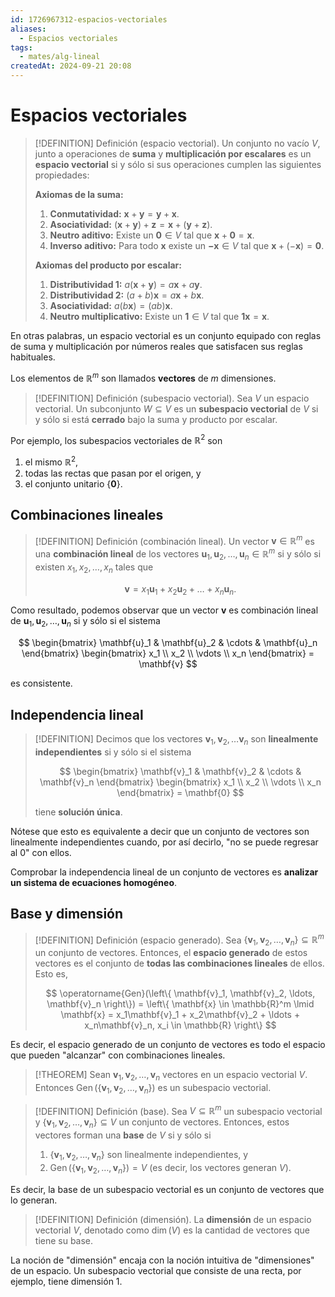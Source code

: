 ```yaml
---
id: 1726967312-espacios-vectoriales
aliases:
  - Espacios vectoriales
tags:
  - mates/alg-lineal
createdAt: 2024-09-21 20:08
---
```


# Espacios vectoriales

> [!DEFINITION] Definición (espacio vectorial).
> Un conjunto no vacío $V$, junto a operaciones de **suma** y **multiplicación por escalares** es un **espacio vectorial** si y sólo si sus operaciones cumplen las siguientes propiedades:
> 
> **Axiomas de la suma:**
> 
> 1. **Conmutatividad:** $\mathbf{x} + \mathbf{y} = \mathbf{y} + \mathbf{x}$.
> 2. **Asociatividad:** $(\mathbf{x} + \mathbf{y}) + \mathbf{z} = \mathbf{x} + (\mathbf{y} + \mathbf{z})$.
> 3. **Neutro aditivo:** Existe un $\mathbf{0} \in V$ tal que $\mathbf{x} + \mathbf{0} = \mathbf{x}$.
> 4. **Inverso aditivo:** Para todo $\mathbf{x}$ existe un $\mathbf{-x} \in V$ tal que $\mathbf{x} + (-\mathbf{x}) = \mathbf{0}$.
> 
> **Axiomas del producto por escalar:**
> 
> 1. **Distributividad 1:** $a(\mathbf{x} + \mathbf{y}) = a\mathbf{x} + a\mathbf{y}$.
> 2. **Distributividad 2:** $(a + b)\mathbf{x} = a\mathbf{x} + b\mathbf{x}$.
> 3. **Asociatividad:** $a(b\mathbf{x}) = (ab)\mathbf{x}$.
> 4. **Neutro multiplicativo:** Existe un $\mathbf{1} \in V$ tal que $\mathbf{1} \mathbf{x} = \mathbf{x}$.

En otras palabras, un espacio vectorial es un conjunto equipado con reglas de suma y multiplicación por números reales que satisfacen sus reglas habituales.

Los elementos de $\mathbb{R}^m$ son llamados **vectores** de $m$ dimensiones.

> [!DEFINITION] Definición (subespacio vectorial).
> Sea $V$ un espacio vectorial. Un subconjunto $W \subseteq V$ es un **subespacio vectorial** de $V$ si y sólo si está **cerrado** bajo la suma y producto por escalar.

Por ejemplo, los subespacios vectoriales de $\mathbb{R}^2$ son

1. el mismo $\mathbb{R}^2$,
2. todas las rectas que pasan por el origen, y
3. el conjunto unitario $\left\{ \mathbf{0} \right\}$.

## Combinaciones lineales

> [!DEFINITION] Definición (combinación lineal).
> Un vector $\mathbf{v} \in \mathbb{R}^m$ es una **combinación lineal** de los vectores $\mathbf{u}_1, \mathbf{u}_2,\ldots, \mathbf{u}_n \in \mathbb{R}^m$ si y sólo si existen $x_1,x_2,\ldots,x_n$ tales que
> 
> $$
> \mathbf{v} = x_1\mathbf{u}_1 + x_2\mathbf{u}_2 + \ldots + x_n\mathbf{u}_n
> .$$

Como resultado, podemos observar que un vector $\mathbf{v}$ es combinación lineal de $\mathbf{u}_1, \mathbf{u}_2, \ldots, \mathbf{u}_n$ si y sólo si el sistema

$$
\begin{bmatrix}
\mathbf{u}_1 & \mathbf{u}_2 & \cdots & \mathbf{u}_n
\end{bmatrix} \begin{bmatrix}
x_1 \\
x_2 \\
\vdots \\
x_n
\end{bmatrix} = \mathbf{v}
$$

es consistente.

## Independencia lineal

> [!DEFINITION]
> Decimos que los vectores $\mathbf{v}_1, \mathbf{v}_2,\ldots \mathbf{v}_n$ son **linealmente independientes** si y sólo si el sistema
> 
> $$
> \begin{bmatrix}
> \mathbf{v}_1 & \mathbf{v}_2 & \cdots & \mathbf{v}_n
> \end{bmatrix} \begin{bmatrix}
> x_1 \\ x_2 \\ \vdots \\ x_n
> \end{bmatrix} = \mathbf{0}
> $$
> 
> tiene **solución única**.

Nótese que esto es equivalente a decir que un conjunto de vectores son linealmente independientes cuando, por así decirlo, "no se puede regresar al $0$" con ellos.

Comprobar la independencia lineal de un conjunto de vectores es **analizar un sistema de ecuaciones homogéneo**.

## Base y dimensión

> [!DEFINITION] Definición (espacio generado).
> Sea $\left\{ \mathbf{v}_1, \mathbf{v}_2, \ldots, \mathbf{v}_n \right\} \subseteq \mathbb{R}^m$ un conjunto de vectores. Entonces, el **espacio generado** de estos vectores es el conjunto de **todas las combinaciones lineales** de ellos. Esto es,
> 
> $$
> \operatorname{Gen}(\left\{ \mathbf{v}_1, \mathbf{v}_2, \ldots, \mathbf{v}_n \right\}) = \left\{ \mathbf{x} \in \mathbb{R}^m \lmid \mathbf{x} = x_1\mathbf{v}_1 + x_2\mathbf{v}_2 + \ldots + x_n\mathbf{v}_n, x_i \in \mathbb{R} \right\}
> $$

Es decir, el espacio generado de un conjunto de vectores es todo el espacio que pueden "alcanzar" con combinaciones lineales.

> [!THEOREM]
> Sean $\mathbf{v}_1, \mathbf{v}_2, \ldots, \mathbf{v}_n$ vectores en un espacio vectorial $V$. Entonces $\operatorname{Gen}(\left\{ \mathbf{v}_1, \mathbf{v}_2, \ldots, \mathbf{v}_n \right\})$ es un subespacio vectorial.

> [!DEFINITION] Definición (base).
> Sea $V \subseteq \mathbb{R}^m$ un subespacio vectorial y $\left\{ \mathbf{v}_1, \mathbf{v}_2, \ldots, \mathbf{v}_n \right\} \subseteq V$ un conjunto de vectores. Entonces, estos vectores forman una **base** de $V$ si y sólo si
> 
> 1. $\left\{ \mathbf{v}_1, \mathbf{v}_2, \ldots, \mathbf{v}_n \right\}$ son linealmente independientes, y
> 2. $\operatorname{Gen}(\left\{ \mathbf{v}_1, \mathbf{v}_2, \ldots, \mathbf{v}_n \right\}) = V$ (es decir, los vectores generan $V$).

Es decir, la base de un subespacio vectorial es un conjunto de vectores que lo generan.

> [!DEFINITION] Definición (dimensión).
> La **dimensión** de un espacio vectorial $V$, denotado como $\operatorname{dim}(V)$ es la cantidad de vectores que tiene su base.

La noción de "dimensión" encaja con la noción intuitiva de "dimensiones" de un espacio. Un subespacio vectorial que consiste de una recta, por ejemplo, tiene dimensión 1.
